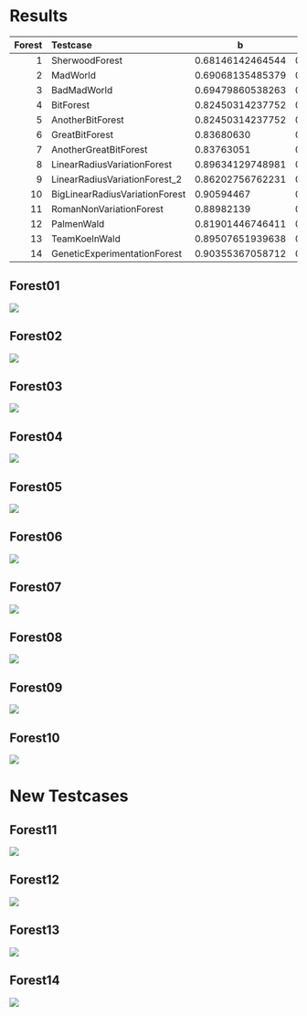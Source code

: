 # Results

| Forest | Testcase                       | b                | a          | d          |                  w |    seed |     found at | tag                    |
|-------:|:-------------------------------|------------------|------------|------------|-------------------:|--------:|-------------:|------------------------|
|      1 | SherwoodForest                 | 0.68146142464544 | 0.85482736 | 0.79719187 |         0.56893788 | 1008000 |          hpc | solver.vs8.randomSeed  |
|      2 | MadWorld                       | 0.69068135485379 | 0.86644183 | 0.79714683 |            0.17543 |         |      tsunami | solver.vs7.non-det     |
|      3 | BadMadWorld                    | 0.69479860538263 | 0.87045678 | 0.79820000 |         0.17194631 | 1000343 |      tsunami | solver.vs8.randomSeed  |
|      4 | BitForest                      | 0.82450314237752 | 0.93611293 | 0.88077316 |             0.4003 |         |      rankail | 2022_02_17             |
|      5 | AnotherBitForest               | 0.82450314237752 | 0.93611293 | 0.88077316 |             0.4003 |         |      rankail | 2022_02_17             |
|      6 | GreatBitForest                 | 0.83680630       | 0.93520187 | 0.89478681 | 0.4516666666666628 |         |          hpc | solver.vs7.non-det     |
|      7 | AnotherGreatBitForest          | 0.83763051       | 0.93644594 | 0.89447823 | 0.5441333333333329 |         |          hpc | solver.vs7.non-det     |
|      8 | LinearRadiusVariationForest    | 0.89634129748981 | 0.93814868 | 0.95543629 |             0.5054 |         |      tsunami | solver.vs7.non-det     |
|      9 | LinearRadiusVariationForest_2  | 0.86202756762231 | 0.90230311 | 0.95536362 |            0.26648 |         |      rankail | 2022_02_17             |
|     10 | BigLinearRadiusVariationForest | 0.90594467       | 0.93863838 | 0.96516901 | 0.2209553333333287 |         |          hpc | solver.vs7.non-det     |
|     11 | RomanNonVariationForest        | 0.88982139       | 0.89880966 | 0.98999981 |              n./A. |   n./A. | Generator.py | optimal_packing        |
|     12 | PalmenWald                     | 0.81901446746411 | 0.87797043 | 0.93284972 |           0.211168 |         |      tsunami | solver.vs7.non-det     |
|     13 | TeamKoelnWald                  | 0.89507651939638 | 0.93232315 | 0.96004965 |         0.52900000 | 1007580 |          hpc | solver.vs8.randomSeed  |
|     14 | GeneticExperimentationForest   | 0.90355367058712 | 0.94025497 | 0.96096665 |             0.6925 |         |      tsunami | solver.vs7.non-det     |


## Forest01
![](./plots/forest01.svg)

## Forest02
![](./plots/forest02.svg)

## Forest03
![](./plots/forest03.svg)

## Forest04
![](./plots/forest04.svg)

## Forest05
![](./plots/forest05.svg)

## Forest06
![](./plots/forest06.svg)

## Forest07
![](./plots/forest07.svg)

## Forest08
![](./plots/forest08.svg)

## Forest09
![](./plots/forest09.svg)

## Forest10
![](./plots/forest10.svg)

# New Testcases

## Forest11
![](./plots/forest11.svg)

## Forest12
![](./plots/forest12.svg)

## Forest13
![](./plots/forest13.svg)

## Forest14
![](./plots/forest14.svg)
